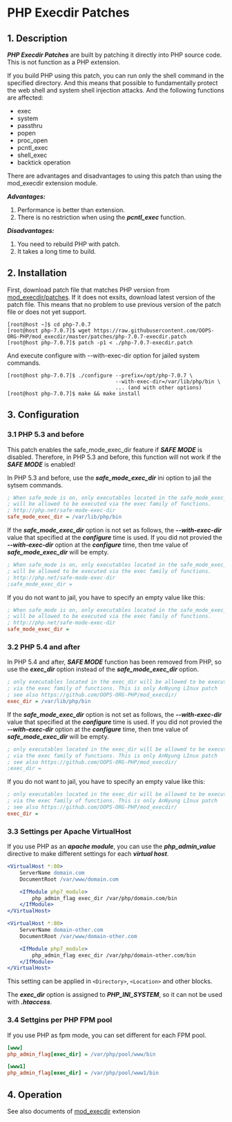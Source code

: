 # PHP Execdir Patches

## 1. Description

***PHP Execdir Patches*** are built by patching it directly into PHP source code. This is not function as a PHP extension.

If you build PHP using this patch, you can run only the shell command in the specified directory. And this means that possible to fundamentally protect the web shell and system shell injection attacks. And the following functions are affected:

 * exec
 * system
 * passthru
 * popen
 * proc_open
 * pcntl_exec
 * shell_exec
 * backtick operation
 
There are advantages and disadvantages to using this patch than using the mod_execdir extension module.

***Advantages:***
 1. Performance is better than extension.
 2. There is no restriction when using the ***pcntl_exec*** function.

***Disadvantages:***
 1. You need to rebuild PHP with patch.
 2. It takes a long time to build.

## 2. Installation

First, download patch file that matches PHP version from [mod_execdir/patches](https://github.com/OOPS-ORG-PHP/mod_execdir/blob/master/patches). If it does not exsits, download latest version of the patch file. This means that no problem to use previous version of the patch file or does not yet support.

```shell
[root@host ~]$ cd php-7.0.7
[root@host php-7.0.7]$ wget https://raw.githubusercontent.com/OOPS-ORG-PHP/mod_execdir/master/patches/php-7.0.7-execdir.patch
[root@host php-7.0.7]$ patch -p1 < ./php-7.0.7-execdir.patch
```

And execute configure with --with-exec-dir option for jailed system commands.

```shell
[root@host php-7.0.7]$ ./configure --prefix=/opt/php-7.0.7 \
                                   --with-exec-dir=/var/lib/php/bin \
                                   ... (and with other options)
[root@host php-7.0.7]$ make && make install
```

## 3. Configuration

### 3.1 PHP 5.3 and before

This patch enables the safe_mode_exec_dir feature if ***SAFE MODE*** is disabled. Therefore, in PHP 5.3 and before, this function will not work if the ***SAFE MODE*** is enabled!

In PHP 5.3 and before, use the ***safe_mode_exec_dir*** ini option to jail the sytsem commands.

```ini
; When safe_mode is on, only executables located in the safe_mode_exec_dir
; will be allowed to be executed via the exec family of functions.
; http://php.net/safe-mode-exec-dir
safe_mode_exec_dir = /var/lib/php/bin
```

If the ***safe_mode_exec_dir*** option is not set as follows, the ***--with-exec-dir*** value that specified at the ***configure*** time is used. If you did not provied the ***--with-exec-dir*** option at the ***configure*** time, then tme value of ***safe_mode_exec_dir*** will be empty.

```ini
; When safe_mode is on, only executables located in the safe_mode_exec_dir
; will be allowed to be executed via the exec family of functions.
; http://php.net/safe-mode-exec-dir
;safe_mode_exec_dir =
```

If you do not want to jail, you have to specify an empty value like this:

```ini
; When safe_mode is on, only executables located in the safe_mode_exec_dir
; will be allowed to be executed via the exec family of functions.
; http://php.net/safe-mode-exec-dir
safe_mode_exec_dir =
```

### 3.2 PHP 5.4 and after

In PHP 5.4 and after, ***SAFE MODE*** function has been removed from PHP, so use the ***exec_dir*** option instead of the ***safe_mode_exec_dir*** option. 

```ini
; only executables located in the exec_dir will be allowed to be executed
; via the exec family of functions. This is only AnNyung LInux patch
; see also https://github.com/OOPS-ORG-PHP/mod_execdir/
exec_dir = /var/lib/php/bin
```

If the ***safe_mode_exec_dir*** option is not set as follows, the ***--with-exec-dir*** value that specified at the ***configure*** time is used. If you did not provied the ***--with-exec-dir*** option at the ***configure*** time, then tme value of ***safe_mode_exec_dir*** will be empty.

```ini
; only executables located in the exec_dir will be allowed to be executed
; via the exec family of functions. This is only AnNyung LInux patch
; see also https://github.com/OOPS-ORG-PHP/mod_execdir/
;exec_dir =
```

If you do not want to jail, you have to specify an empty value like this:

```ini
; only executables located in the exec_dir will be allowed to be executed
; via the exec family of functions. This is only AnNyung LInux patch
; see also https://github.com/OOPS-ORG-PHP/mod_execdir/
exec_dir =
```

### 3.3 Settings per Apache VirtualHost

If you use PHP as an ***apache module***, you can use the ***php_admin_value*** directive to make different settings for each ***virtual host***.

```apache
<VirtualHost *:80>
    ServerName domain.com
    DocumentRoot /var/www/domain.com

    <IfModule php7_module>
        php_admin_flag exec_dir /var/php/domain.com/bin
    </IfModule>
</VirtualHost>

<VirtualHost *:80>
    ServerName domain-other.com
    DocumentRoot /var/www/domain-other.com

    <IfModule php7_module>
        php_admin_flag exec_dir /var/php/domain-other.com/bin
    </IfModule>
</VirtualHost>
```

This setting can be applied in ```<Directory>```, ```<Location>``` and other blocks.

The ***exec_dir*** option is assigned to ***PHP_INI_SYSTEM***, so it can not be used with ***.htaccess***.

### 3.4 Settgins per PHP FPM pool

If you use PHP as fpm mode, you can set different for each FPM pool.

```ini
[www]
php_admin_flag[exec_dir] = /var/php/pool/www/bin

[www1]
php_admin_flag[exec_dir] = /var/php/pool/www1/bin
```

## 4. Operation

See also documents of [mod_execdir](https://github.com/OOPS-ORG-PHP/mod_execdir/blob/master/README.md) extension
